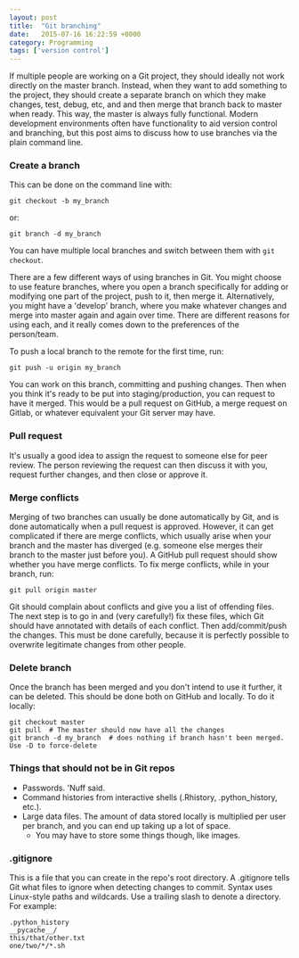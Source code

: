 ```yaml
---
layout: post
title:  "Git branching"
date:   2015-07-16 16:22:59 +0000
category: Programming
tags: ['version control']
---
```


If multiple people are working on a Git project, they should ideally not work directly on the master branch. Instead, when they want to add something to the project, they should create a separate branch on which they make changes, test, debug, etc, and and then merge that branch back to master when ready. This way, the master is always fully functional. Modern development environments often have functionality to aid version control and branching, but this post aims to discuss how to use branches via the plain command line.

### Create a branch
This can be done on the command line with:

    git checkout -b my_branch

or:

    git branch -d my_branch

You can have multiple local branches and switch between them with `git checkout`.

There are a few different ways of using branches in Git. You might choose to use feature branches, where you open a branch specifically for adding or modifying one part of the project, push to it, then merge it. Alternatively, you might have a 'develop' branch, where you make whatever changes and merge into master again and again over time. There are different reasons for using each, and it really comes down to the preferences of the person/team.

To push a local branch to the remote for the first time, run:

    git push -u origin my_branch

You can work on this branch, committing and pushing changes. Then when you think it's ready to be put into staging/production, you can request to have it merged. This would be a pull request on GitHub, a merge request on Gitlab, or whatever equivalent your Git server may have.

### Pull request
It's usually a good idea to assign the request to someone else for peer review. The person reviewing the request can then discuss it with you, request further changes, and then close or approve it.
### Merge conflicts
Merging of two branches can usually be done automatically by Git, and is done automatically when a pull request is approved. However, it can get complicated if there are merge conflicts, which usually arise when your branch and the master has diverged (e.g. someone else merges their branch to the master just before you). A GitHub pull request should show whether you have merge conflicts. To fix merge conflicts, while in your branch, run:

    git pull origin master

Git should complain about conflicts and give you a list of offending files. The next step is to go in and (very carefully!) fix these files, which Git should have annotated with details of each conflict. Then add/commit/push the changes. This must be done carefully, because it is perfectly possible to overwrite legitimate changes from other people.

### Delete branch
Once the branch has been merged and you don't intend to use it further, it can be deleted. This should be done both on GitHub and locally. To do it locally:

    git checkout master
    git pull  # The master should now have all the changes
    git branch -d my_branch  # does nothing if branch hasn't been merged. Use -D to force-delete

### Things that should not be in Git repos

- Passwords. 'Nuff said.
- Command histories from interactive shells (.Rhistory, .python_history, etc.).
- Large data files. The amount of data stored locally is multiplied per user per branch, and you can end up taking up a lot of space.
  - You may have to store some things though, like images.

### .gitignore
This is a file that you can create in the repo's root directory. A .gitignore tells Git what files to ignore when detecting changes to commit. Syntax uses Linux-style paths and wildcards. Use a trailing slash to denote a directory. For example:

    .python_history
    __pycache__/
    this/that/other.txt
    one/two/*/*.sh
